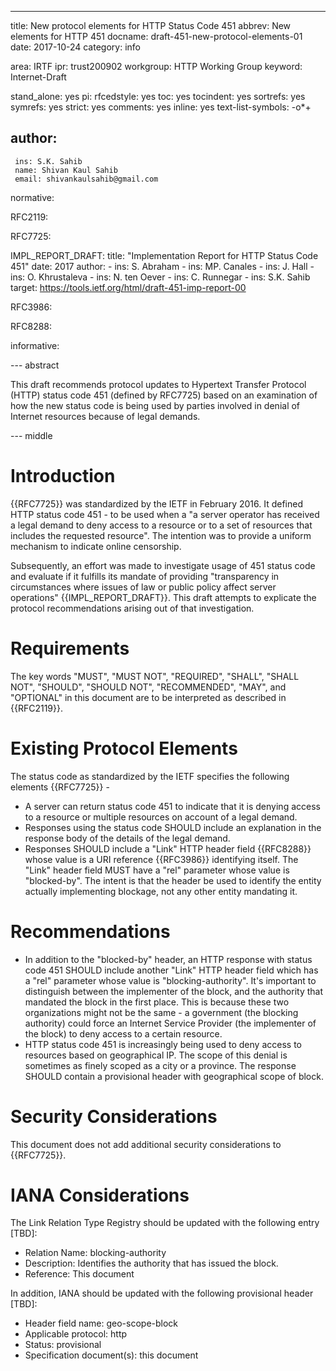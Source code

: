 ---
title: New protocol elements for HTTP Status Code 451
abbrev: New elements for HTTP 451
docname: draft-451-new-protocol-elements-01
date: 2017-10-24
category: info

area: IRTF
ipr: trust200902
workgroup: HTTP Working Group
keyword: Internet-Draft

stand_alone: yes
pi: 
  rfcedstyle: yes
  toc: yes
  tocindent: yes
  sortrefs: yes
  symrefs: yes
  strict: yes
  comments: yes
  inline: yes
  text-list-symbols: -o*+

author:
-
     ins: S.K. Sahib
     name: Shivan Kaul Sahib
     email: shivankaulsahib@gmail.com

normative:

  RFC2119:

  RFC7725:

  IMPL_REPORT_DRAFT:
    title: "Implementation Report for HTTP Status Code 451"
    date: 2017
    author:
      - ins: S. Abraham
      - ins: MP. Canales
      - ins: J. Hall
      - ins: O. Khrustaleva
      - ins: N. ten Oever
      - ins: C. Runnegar
      - ins: S.K. Sahib
    target: https://tools.ietf.org/html/draft-451-imp-report-00


  RFC3986:
    

  RFC8288:
    

informative:

   

--- abstract

This draft recommends protocol updates to Hypertext Transfer Protocol (HTTP) status
code 451 (defined by RFC7725) based on an examination of how the new status code is being used by parties involved in denial of Internet resources because of legal demands.


--- middle


# Introduction

{{RFC7725}} was standardized by the IETF in February 2016. It defined HTTP status code 451 - to be used when a "a server operator has received a legal demand to deny access to a resource or to a set of resources that includes the requested resource". The intention was to provide a uniform mechanism to indicate online censorship. 

Subsequently, an effort was made to investigate usage of 451 status code and evaluate if it fulfills its mandate of providing "transparency in circumstances where issues of law or public policy affect server operations" {{IMPL_REPORT_DRAFT}}. This draft attempts to explicate the protocol recommendations arising out of that investigation.


# Requirements

The key words "MUST", "MUST NOT", "REQUIRED", "SHALL", "SHALL NOT", "SHOULD", "SHOULD NOT", "RECOMMENDED", "MAY", and "OPTIONAL" in this document are to be interpreted as described in {{RFC2119}}.


# Existing Protocol Elements

The status code as standardized by the IETF specifies the following elements {{RFC7725}} -

- A server can return status code 451 to indicate that it is denying access to a resource or multiple resources on account of a legal demand.
- Responses using the status code SHOULD include an explanation in the response body of the details of the legal demand.
- Responses SHOULD include a "Link" HTTP header field {{RFC8288}} whose value is a URI reference {{RFC3986}} identifying itself.  The "Link" header field MUST have a "rel" parameter whose value is "blocked-by". The intent is that the header be used to identify the entity actually implementing blockage, not any other entity mandating it.


# Recommendations

- In addition to the "blocked-by" header, an HTTP response with status code 451 SHOULD include another "Link" HTTP header field which has a "rel" parameter whose value is "blocking-authority". It's important to distinguish between the implementer of the block, and the authority that mandated the block in the first place. This is because these two organizations might not be the same - a government (the blocking authority) could force an Internet Service Provider (the implementer of the block) to deny access to a certain resource. 
- HTTP status code 451 is increasingly being used to deny access to resources based on geographical IP. The scope of this denial is sometimes as finely scoped as a city or a province. The response SHOULD contain a provisional header with geographical scope of block.

# Security Considerations

This document does not add additional security considerations to {{RFC7725}}.

# IANA Considerations

The Link Relation Type Registry should be updated with the following entry [TBD]:

- Relation Name: blocking-authority
- Description: Identifies the authority that has issued the block.
- Reference: This document

In addition, IANA should be updated with the following provisional header [TBD]:

- Header field name: geo-scope-block
- Applicable protocol: http
- Status: provisional
- Specification document(s): this document
